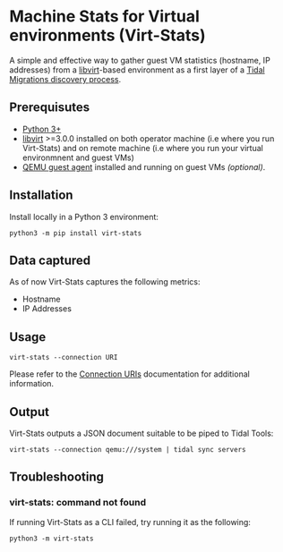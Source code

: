 # Machine Stats for Virtual environments (Virt-Stats)

A simple and effective way to gather guest VM statistics (hostname, IP addresses) from a [libvirt](https://libvirt.org/)-based environment as a first layer of a [Tidal Migrations discovery process](https://guides.tidalmg.com/).

## Prerequisutes

* [Python 3+](https://python.org/)
* [libvirt](https://libvirt.org/) >=3.0.0 installed on both operator machine (i.e where you run Virt-Stats) and on remote machine (i.e where you run your virtual environmnent and guest VMs)
* [QEMU guest agent](https://wiki.qemu.org/Features/GuestAgent) installed and running on guest VMs _(optional)_.

## Installation

Install locally in a Python 3 environment:

```
python3 -m pip install virt-stats
```

## Data captured

As of now Virt-Stats captures the following metrics:

* Hostname
* IP Addresses

## Usage

```
virt-stats --connection URI
```

Please refer to the [Connection URIs](https://libvirt.org/uri.html) documentation for additional information.

## Output

Virt-Stats outputs a JSON document suitable to be piped to Tidal Tools:

```
virt-stats --connection qemu:///system | tidal sync servers
```

## Troubleshooting

### virt-stats: command not found

If running Virt-Stats as a CLI failed, try running it as the following:

```
python3 -m virt-stats
```
